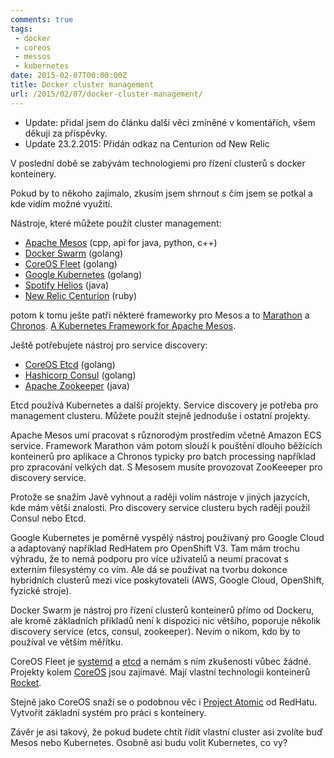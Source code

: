 ```yaml
---
comments: true
tags:
 - docker
 - coreos
 - messos
 - kubernetes
date: 2015-02-07T00:00:00Z
title: Docker cluster management
url: /2015/02/07/docker-cluster-management/
---
```


- Update: přidal jsem do článku další věci zmíněné v komentářích, všem děkuji za příspěvky.
- Update 23.2.2015: Přidán odkaz na Centurion od New Relic

V poslední době se zabývám technologiemi pro řízení clusterů s docker konteinery.

Pokud by to někoho zajímalo, zkusím jsem shrnout s čím jsem se potkal a kde vidím možné využití.

Nástroje, které můžete použít cluster management:

- [Apache Mesos](http://mesos.apache.org/) (cpp, api for java, python, c++)
- [Docker Swarm](https://github.com/docker/swarm/) (golang)
- [CoreOS Fleet](https://coreos.com/using-coreos/clustering/) (golang)
- [Google Kubernetes](http://kubernetes.io/) (golang)
- [Spotify Helios](https://github.com/spotify/helios) (java)
- [New Relic Centurion](https://github.com/newrelic/centurion) (ruby)

potom k tomu ješte patří některé frameworky pro Mesos a to [Marathon](https://mesosphere.github.io/marathon/) a [Chronos](http://airbnb.github.io/chronos/). [A Kubernetes Framework for Apache Mesos](https://github.com/mesosphere/kubernetes-mesos).

<!--more-->

Ještě potřebujete nástroj pro service discovery:

- [CoreOS Etcd](https://coreos.com/using-coreos/etcd/) (golang)
- [Hashicorp Consul](https://consul.io/) (golang)
- [Apache Zookeeper](http://zookeeper.apache.org/) (java)

Etcd používá Kubernetes a další projekty. Service discovery je potřeba pro management clusteru. Můžete použít stejně jednoduše i ostatní projekty.

Apache Mesos umí pracovat s různorodým prostředím včetně Amazon ECS service. Framework Marathon vám potom slouží k pouštění dlouho běžících konteinerů pro aplikace a Chronos typicky pro batch processing například pro zpracování velkých dat. S Mesosem musíte provozovat ZooKeeeper pro discovery service.

Protože se snažím Javě vyhnout a raději volím nástroje v jiných jazycích, kde mám větší znalosti. Pro discovery service clusteru bych raději použil Consul nebo Etcd. 

Google Kubernetes je poměrně vyspělý nástroj používaný pro Google Cloud a adaptovaný například RedHatem pro OpenShift V3. Tam mám trochu výhradu, že to nemá podporu pro více uživatelů a neumí pracovat s externím filesystémy co vím. Ale dá se používat na tvorbu dokonce hybridních clusterů mezi více poskytovateli (AWS, Google Cloud, OpenShift, fyzické stroje). 

Docker Swarm je nástroj pro řízení clusterů konteinerů přímo od Dockeru, ale kromě základních příkladů není k dispozici nic většího, poporuje několik discovery service (etcs, consul, zookeeper). Nevím o nikom, kdo by to používal ve větším měřítku.

CoreOS Fleet je [systemd](https://coreos.com/using-coreos/systemd/) a [etcd](https://coreos.com/using-coreos/etcd/) a nemám s ním zkušenosti vůbec žádné. Projekty kolem [CoreOS](https://coreos.com/) jsou zajímavé. Mají vlastní technologii konteinerů [Rocket](https://coreos.com/blog/rocket/). 

Stejně jako CoreOS snaží se o podobnou věc i [Project Atomic](http://www.projectatomic.io/) od RedHatu. Vytvořit základní systém pro práci s konteinery. 

Závěr je asi takový, že pokud budete chtít řídít vlastní cluster asi zvolíte buď Mesos nebo Kubernetes. Osobně asi budu volit Kubernetes, co vy?
